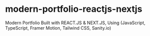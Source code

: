 # modern-portfolio-reactjs-nextjs
Modern Portfolio Built with REACT.JS &amp; NEXT.JS, Using (JavaScript, TypeScript, Framer Motion, Tailwind CSS, Sanity.io)